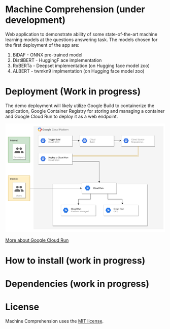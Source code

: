 # Machine Comprehension (under development)

Web application to demonstrate ability of some state-of-the-art machine learning models at the questions answering task. The models chosen for the first deployment of the app are:

1. BiDAF - ONNX pre-trained model
2. DistilBERT - HuggingF ace implementation
3. RoBERTa - Deepset implementation (on Hugging face model zoo)
4. ALBERT - twmkn9 implmentation (on Hugging face model zoo)

# Deployment (Work in progress)

The demo deployment will likely utilize Google Build to containerize the application, Google Container Registry for storing and managing a container and Google Cloud Run to deploy it as a web endpoint.

![Cloud Run Architecture](https://github.com/dkedar7/Data-Analyzer/blob/master/Analyzer/assets/architecture.png?raw=true)

[More about Google Cloud Run](https://cloud.google.com/run/docs/)

# How to install (work in progress)

# Dependencies (work in progress)

# License
Machine Comprehension uses the [MIT license](https://github.com/dkedar7/MachineComprehension/blob/master/LICENSE).




